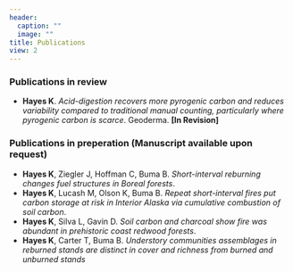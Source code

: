 ```yaml
---
header:
  caption: ""
  image: ""
title: Publications
view: 2
---
```


### Publications in review
- **Hayes K**. *Acid-digestion recovers more pyrogenic carbon and reduces variability compared to traditional manual counting, particularly where pyrogenic carbon is scarce*. Geoderma. **[In Revision]**

### Publications in preperation (Manuscript available upon request)
- **Hayes K**, Ziegler J, Hoffman C, Buma B. *Short-interval reburning changes fuel structures in Boreal forests*.
- **Hayes K**, Lucash M, Olson K, Buma B. *Repeat short-interval fires put carbon storage at risk in Interior Alaska via cumulative combustion of soil carbon*.
- **Hayes K**, Silva L, Gavin D. *Soil carbon and charcoal show fire was abundant in prehistoric coast redwood forests*. 
- **Hayes K**, Carter T, Buma B. *Understory communities assemblages in reburned stands are distinct in cover and richness from burned and unburned stands*

